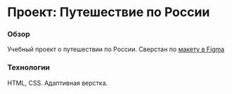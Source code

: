 # Проект: Путешествие по России

### Обзор
Учебный проект о путешествии по России.
Сверстан по [макету в Figma](https://www.figma.com/file/5S2WSbEFL6awjVWJ0NWL8Q/Sprint-3_-Russia-_-desktop-mobile?node-id=28503%3A0)

### Технологии
HTML, CSS. Адаптивная верстка.